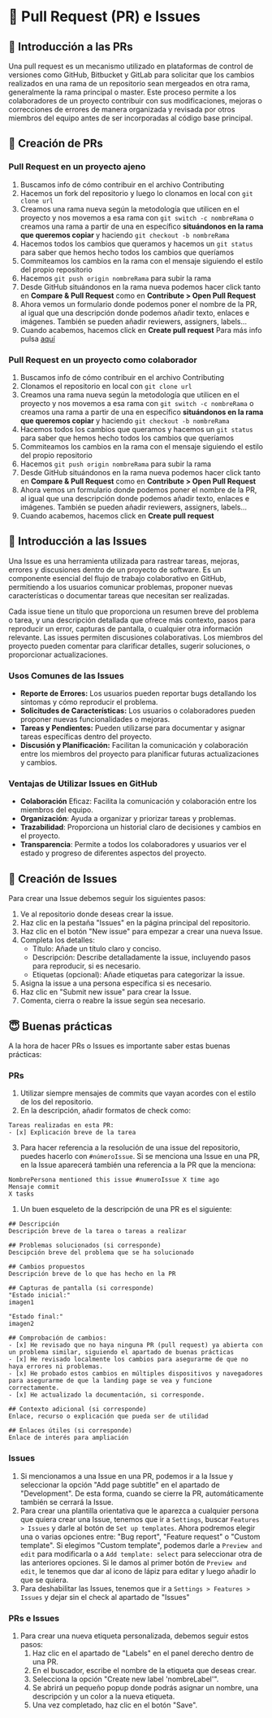 # 💫 Pull Request (PR) e Issues
## 📜 Introducción a las PRs
Una pull request es un mecanismo utilizado en plataformas de control de versiones como GitHub, Bitbucket y GitLab para solicitar que los cambios realizados en una rama de un repositorio sean mergeados en otra rama, generalmente la rama principal o master. Este proceso permite a los colaboradores de un proyecto contribuir con sus modificaciones, mejoras o correcciones de errores de manera organizada y revisada por otros miembros del equipo antes de ser incorporadas al código base principal.

## 💐 Creación de PRs
### Pull Request en un proyecto ajeno
1. Buscamos info de cómo contribuir en el archivo Contributing
2. Hacemos un fork del repositorio y luego lo clonamos en local con `git clone url`
3. Creamos una rama nueva según la metodología que utilicen en el proyecto y nos movemos a esa rama con `git switch -c nombreRama` o creamos una rama a partir de una en específico **situándonos en la rama que queremos copiar** y haciendo `git checkout -b nombreRama`
4. Hacemos todos los cambios que queramos y hacemos un `git status` para saber que hemos hecho todos los cambios que queríamos
5. Commiteamos los cambios en la rama con el mensaje siguiendo el estilo del propio repositorio
6. Hacemos `git push origin nombreRama` para subir la rama
7. Desde GitHub situándonos en la rama nueva podemos hacer click tanto en **Compare & Pull Request** como en **Contribute > Open Pull Request**
8. Ahora vemos un formulario donde podemos poner el nombre de la PR, al igual que una descripción donde podemos añadir texto, enlaces e imágenes. También se pueden añadir reviewers, assigners, labels...
9. Cuando acabemos, hacemos click en **Create pull request**
Para más info pulsa [aquí](https://git-scm.com/book/en/v2/GitHub-Contributing-to-a-Project)

### Pull Request en un proyecto como colaborador
1. Buscamos info de cómo contribuir en el archivo Contributing
2. Clonamos el repositorio en local con `git clone url`
3. Creamos una rama nueva según la metodología que utilicen en el proyecto y nos movemos a esa rama con `git switch -c nombreRama` o creamos una rama a partir de una en específico **situándonos en la rama que queremos copiar** y haciendo `git checkout -b nombreRama`
4. Hacemos todos los cambios que queramos y hacemos un `git status` para saber que hemos hecho todos los cambios que queríamos
5. Commiteamos los cambios en la rama con el mensaje siguiendo el estilo del propio repositorio
6. Hacemos `git push origin nombreRama` para subir la rama
7. Desde GitHub situándonos en la rama nueva podemos hacer click tanto en **Compare & Pull Request** como en **Contribute > Open Pull Request**
8. Ahora vemos un formulario donde podemos poner el nombre de la PR, al igual que una descripción donde podemos añadir texto, enlaces e imágenes. También se pueden añadir reviewers, assigners, labels...
9. Cuando acabemos, hacemos click en **Create pull request**

</hr>

## 📜 Introducción a las Issues
Una Issue es una herramienta utilizada para rastrear tareas, mejoras, errores y discusiones dentro de un proyecto de software. Es un componente esencial del flujo de trabajo colaborativo en GitHub, permitiendo a los usuarios comunicar problemas, proponer nuevas características o documentar tareas que necesitan ser realizadas.

Cada issue tiene un título que proporciona un resumen breve del problema o tarea, y una descripción detallada que ofrece más contexto, pasos para reproducir un error, capturas de pantalla, o cualquier otra información relevante. Las issues permiten discusiones colaborativas. Los miembros del proyecto pueden comentar para clarificar detalles, sugerir soluciones, o proporcionar actualizaciones.

### Usos Comunes de las Issues
- **Reporte de Errores:** Los usuarios pueden reportar bugs detallando los síntomas y cómo reproducir el problema.
- **Solicitudes de Características:** Los usuarios o colaboradores pueden proponer nuevas funcionalidades o mejoras.
- **Tareas y Pendientes:** Pueden utilizarse para documentar y asignar tareas específicas dentro del proyecto.
- **Discusión y Planificación:** Facilitan la comunicación y colaboración entre los miembros del proyecto para planificar futuras actualizaciones y cambios.

### Ventajas de Utilizar Issues en GitHub
- **Colaboración** Eficaz: Facilita la comunicación y colaboración entre los miembros del equipo.
- **Organización**: Ayuda a organizar y priorizar tareas y problemas.
- **Trazabilidad**: Proporciona un historial claro de decisiones y cambios en el proyecto.
- **Transparencia**: Permite a todos los colaboradores y usuarios ver el estado y progreso de diferentes aspectos del proyecto.

## 💐 Creación de Issues
Para crear una Issue debemos seguir los siguientes pasos:
1. Ve al repositorio donde deseas crear la issue.
2. Haz clic en la pestaña "Issues" en la página principal del repositorio.
3. Haz clic en el botón "New issue" para empezar a crear una nueva Issue.
4. Completa los detalles:
      - Título: Añade un título claro y conciso.
      - Descripción: Describe detalladamente la issue, incluyendo pasos para reproducir, si es necesario.
      - Etiquetas (opcional): Añade etiquetas para categorizar la issue.
5. Asigna la issue a una persona específica si es necesario.
6. Haz clic en "Submit new issue" para crear la Issue.
7. Comenta, cierra o reabre la issue según sea necesario.

## 😇 Buenas prácticas
A la hora de hacer PRs o Issues es importante saber estas buenas prácticas:
### PRs
1. Utilizar siempre mensajes de commits que vayan acordes con el estilo de los del repositorio.
2. En la descripción, añadir formatos de check como:
```
Tareas realizadas en esta PR:
- [x] Explicación breve de la tarea
```
3. Para hacer referencia a la resolución de una issue del repositorio, puedes hacerlo con `#númeroIssue`. Si se menciona una Issue en una PR, en la Issue aparecerá también una referencia a la PR que la menciona:
```
NombrePersona mentioned this issue #numeroIssue X time ago
Mensaje commit
X tasks
```
1. Un buen esqueleto de la descripción de una PR es el siguiente:
```
## Descripción
Descripción breve de la tarea o tareas a realizar

## Problemas solucionados (si corresponde)
Descipción breve del problema que se ha solucionado

## Cambios propuestos
Descripción breve de lo que has hecho en la PR

## Capturas de pantalla (si corresponde)
"Estado inicial:"
imagen1

"Estado final:"
imagen2

## Comprobación de cambios:
- [x] He revisado que no haya ninguna PR (pull request) ya abierta con un problema similar, siguiendo el apartado de buenas prácticas
- [x] He revisado localmente los cambios para asegurarme de que no haya errores ni problemas.
- [x] He probado estos cambios en múltiples dispositivos y navegadores para asegurarme de que la landing page se vea y funcione correctamente.
- [x] He actualizado la documentación, si corresponde.

## Contexto adicional (si corresponde)
Enlace, recurso o explicación que pueda ser de utilidad

## Enlaces útiles (si corresponde)
Enlace de interés para ampliación 
```
### Issues
1. Si mencionamos a una Issue en una PR, podemos ir a la Issue y seleccionar la opción "Add page subtitle" en el apartado de "Development". De esta forma, cuando se cierre la PR, automáticamente también se cerrará la Issue.
2. Para crear una plantilla orientativa que le aparezca a cualquier persona que quiera crear una Issue, tenemos que ir a `Settings`, buscar `Features > Issues` y darle al botón de `Set up templates`. Ahora podremos elegir una o varias opciones entre: "Bug report", "Feature request" o "Custom template". Si elegimos "Custom template", podemos darle a `Preview and edit` para modificarla o a `Add template: select` para seleccionar otra de las anteriores opciones. Si le damos al primer botón de `Preview and edit`, le tenemos que dar al icono de lápiz para editar y luego añadir lo que se quiera.
3. Para deshabilitar las Issues, tenemos que ir a `Settings > Features > Issues` y dejar sin el check al apartado de "Issues"
### PRs e Issues
1. Para crear una nueva etiqueta personalizada, debemos seguir estos pasos:
      1. Haz clic en el apartado de "Labels" en el panel derecho dentro de una PR.
      2. En el buscador, escribe el nombre de la etiqueta que deseas crear.
      3. Selecciona la opción "Create new label 'nombreLabel'".
      4. Se abrirá un pequeño popup donde podrás asignar un nombre, una descripción y un color a la nueva etiqueta.
      5. Una vez completado, haz clic en el botón "Save".